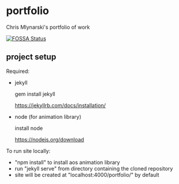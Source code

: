 # portfolio
Chris Mlynarski's portfolio of work

[![FOSSA Status](https://app.fossa.io/api/projects/git%2Bhttps%3A%2F%2Fgithub.com%2FCmlynars%2Fportfolio.svg?type=shield)](https://app.fossa.io/projects/git%2Bhttps%3A%2F%2Fgithub.com%2FCmlynars%2Fportfolio?ref=badge_shield)


project setup
-------------

Required:
- jekyll

	gem install jekyll

	https://jekyllrb.com/docs/installation/

- node (for animation library)

	install node
	
	https://nodejs.org/download

To run site locally:
- "npm install" to install aos animation library
- run "jekyll serve" from directory containing the cloned repository
- site will be created at "localhost:4000/portfolio/" by default


